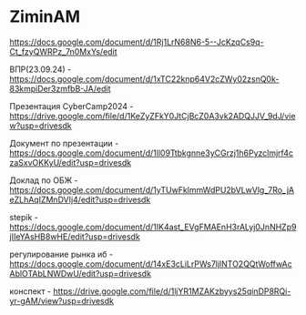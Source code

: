 # ZiminAM
https://docs.google.com/document/d/1Rj1LrN68N6-5--JcKzqCs9q-Ct_fzyQWRPz_7n0MxYs/edit

ВПР(23.09.24) - https://docs.google.com/document/d/1xTC22knp64V2cZWy02zsnQ0k-83kmpiDer3zmfbB-JA/edit


Презентация CyberCamp2024 -
https://drive.google.com/file/d/1KeZyZFkY0JtCjBcZ0A3vk2ADQJJV_9dJ/view?usp=drivesdk

Документ по презентации - 
https://docs.google.com/document/d/1ll09Ttbkgnne3yCGrzj1h6Pyzclmjrf4czaSxvOKKyU/edit?usp=drivesdk

Доклад по ОБЖ -
https://docs.google.com/document/d/1yTUwFklmmWdPU2bVLwVlg_7Ro_jAeZLhAqIZMnDVIj4/edit?usp=drivesdk

stepik -
https://docs.google.com/document/d/1IK4ast_EVgFMAEnH3rALyj0JnNHZp9jIIeYAsHB8wHE/edit?usp=drivesdk

регулирование рынка иб - 
https://docs.google.com/document/d/14xE3cLiLrPWs7ljlNTO2QQtWoffwAcAblOTAbLNWDwU/edit?usp=drivesdk

конспект -
https://drive.google.com/file/d/1ljYR1MZAKzbyys25qinDP8RQi-yr-gAM/view?usp=drivesdk
